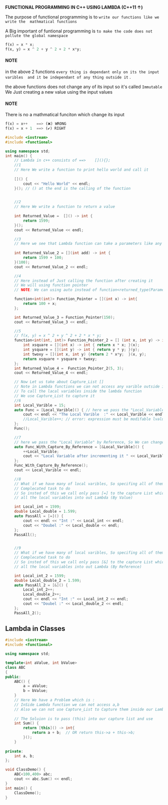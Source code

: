 __FUNCTIONAL PROGRAMMING IN C++ USING LAMBDA (C++11 ↑)__

The purpose of functional programming is to ```write our functions like we write the 
mathmatical functions```

A Big important of funtional programming is ```to make the code does not pollute the global namespace```

```python
f(x) = x * x; 
f(x, y) = x ^ 2 + y ^ 2 + 2 * x*y; 
```

#### __NOTE__ 
in the above 2 functions  ```every thing is dependant only on its the input varibles 
and it be independant of any thing outside it``` .


the above functions does not change any of its input so it's called ```Immutable``` 
We Just creating a new value using the input values

#### __NOTE__ 
There is no a mathmatical funciton which change its input 

```python
f(x) = x++    ==> (❌) WRONG 
f(x) = x + 1  ==> (✔️) RIGHT
```
```cpp
#include <iostream>
#include <functional>

using namespace std;
int main() {
	// Lambda in c++ consists of ==>    [](){};
	//1
	// Here We write a function to print hello world and call it
	
	[]() {
		cout << "Hello World" << endl;
	}(); // () at the end is the calling of the function
	
```
  
```cpp
	//2
	// Here We write a function to return a value 
	
	int Returned_Value =  []() -> int {
		return 1599; 
	}();
	cout << Returned_Value << endl;
```	

```cpp
	//3 
	// Here we see that Lambda function can take a parameters like any other functions
	
	int Returned_Value_2 = [](int add) -> int {
		return 1599 + 100; 
	}(100);
	cout << Returned_Value_2 << endl;
```
```cpp		
	//4
	// Here instead of Just calling the function after creating it 
	// We will using function pointer
	// NOTE: We can using auto instead of function<returned_type(Parameter_List)>

	function<int(int)> Function_Pointer = [](int x) -> int{
		return 100 + x; 
	};

	int Returned_Value_3 = Function_Pointer(150); 
	cout << Returned_Value_3 << endl;
```
  
```cpp  
	//5
	// f(x, y) = x ^ 2 + y ^ 2 + 2 * x * y; 
	function<int(int, int)> Function_Pointer_2 = [] (int x, int y) -> int {
		int xsquare = [](int x) -> int { return x * x; }(x); 
		int ysquare = [](int y) -> int { return y * y; }(y);
		int twoxy = [](int x, int y) {return 2 * x*y;  }(x, y);
		return xsquare + ysquare + twoxy; 
	};
	int Returned_Value_4 =  Function_Pointer_2(5, 3); 
	cout << Returned_Value_4 << endl;
```
	
```cpp  
	// Now Let us take about Capture_List []
	// Note in Lambda functions we can not access any varible outside it ( either Local varibles)
	// To call the lacal variables inside the lambda function 
	// We use Capture_List to capture it 	
	//6
	int Local_Varible = 15; 
	auto Func = [Local_Varible]() { // here we pass the "Local_Variable" by value, So We can not change it 
		cout << endl << "The Local Varible  :" << Local_Varible << endl; 
		//Local_Varible++; // error: expression must be modifable lvalue
	};
	Func();
```

```cpp  
	//7
	// here we pass the "Local_Variable" by Reference, So We can change it
	auto Func_With_Capture_By_Reference = [&Local_Varible]() {
		++Local_Varible;
		cout << "Local Variable after incrementing it " << Local_Varible << endl;
	};
	Func_With_Capture_By_Reference();
	cout << Local_Varible << endl;

```

```cpp  
	//8 
	// What if we have many of local varibles, So specifing all of them in capture list will be 
	// Complecated task to do 
	// So insted of this we call only pass [=] to the capture List which mean pass 
	// all the local variables into out Lambda (By Value)

	int Local_int = 1599; 
	double Local_double = 1.599;
	auto PassAll = [=]() {
		cout << endl << "Int :" << Local_int << endl;
		cout << "Doubel :" << Local_double << endl;
	};
	PassAll();
```
  
```cpp  

	//9 
	// What if we have many of local varibles, So specifing all of them in capture list will be 
	// Complecated task to do 
	// So insted of this we call only pass [&] to the capture List which mean pass 
	// all the local variables into out Lambda (By Reference)

	int Local_int_2 = 1599;
	double Local_double_2 = 1.599;
	auto PassAll_2 = [&]() {
		Local_int_2++; 
		Local_double_2++; 
		cout << endl << "Int :" << Local_int_2 << endl;
		cout << "Doubel :" << Local_double_2 << endl;
	};
	PassAll_2();
```  
## Lambda in Classes

```cpp
#include <iostream>
#include <functional>

using namespace std;

template<int aValue, int bValue>
class ABC
{
public:
	ABC() {
		a = aValue; 
		b = bValue; 
	}
	// Here We have a Problem which is :
	// InSide Lambda function we can not access a,b 
	// Also we can not use Capture_List to Capture them inside our Lambda
	
	// The Soluion is to pass (this) into our capture list and use
	int Sum() {
		return [this]() -> int{
			return a + b;  // OR return this->a + this->b;
		}();
	}
	
private:
	int a, b; 
};

void ClassDemo() {
	ABC<100,400> abc; 
	cout << abc.Sum() << endl;
}
int main() {
	ClassDemo();
}
```
